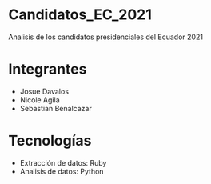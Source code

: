 # Candidatos_EC_2021
Analisis de los candidatos presidenciales del Ecuador 2021

# Integrantes
- Josue Davalos
- Nicole Agila
- Sebastian Benalcazar

# Tecnologías
- Extracción de datos: Ruby
- Analisís de datos: Python


